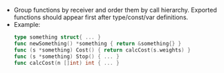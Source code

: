 - Group functions by receiver and order them by call hierarchy. Exported functions should appear first after type/const/var definitions.
- Example:
  ```go
  type something struct{ ... }
  func newSomething() *something { return &something{} }
  func (s *something) Cost() { return calcCost(s.weights) }
  func (s *something) Stop() { ... }
  func calcCost(n []int) int { ... }
  ```
